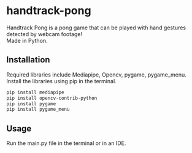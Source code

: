 # handtrack-pong

Handtrack Pong is a pong game that can be played with hand gestures detected by webcam footage! 
<br />
Made in Python.

## Installation

Required libraries include Mediapipe, Opencv, pygame, pygame_menu.
<br />
Install the libraries using pip in the terminal.

```bash
pip install mediapipe
pip install opencv-contrib-python
pip install pygame
pip install pygame_menu
```

## Usage

Run the main.py file in the terminal or in an IDE.
